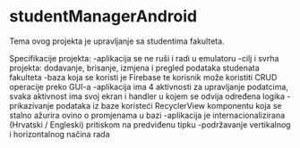 # studentManagerAndroid

Tema ovog projekta je upravljanje sa studentima fakulteta.

Specifikacije projekta:
    -aplikacija se ne ruši i radi u emulatoru
    -cilj i svrha projekta: dodavanje, brisanje, izmjena i pregled podataka studenata fakulteta
    -baza koja se koristi je Firebase te korisnik može koristiti CRUD operacije preko GUI-a
    -aplikacija ima 4 aktivnosti za upravljanje podatcima, svaka aktivnost ima svoj ekran i handler u kojem se odvija određena logika
    -prikazivanje podataka iz baze koristeći RecyclerView komponentu koja se stalno ažurira ovino o promjenama u bazi
    -aplikacija je internacionalizirana (Hrvatski / Engleski) pritiskom na predviđenu tipku
    -podržavanje vertikalnog i horizontalnog načina rada